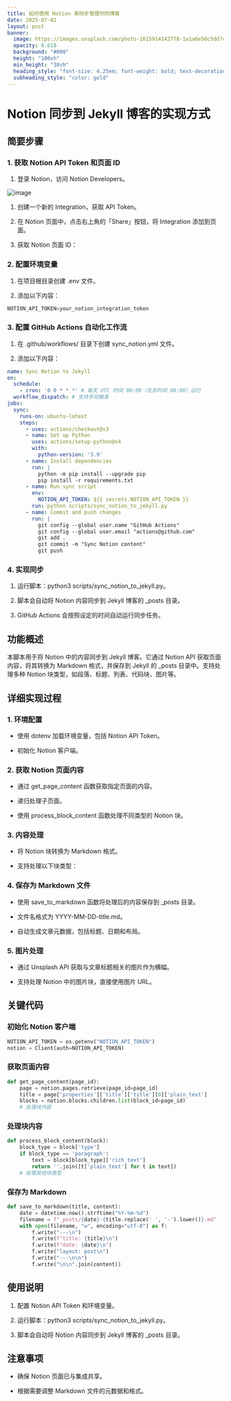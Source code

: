 ```yaml
---
title: 如何使用 Notion 来同步管理你的博客
date: 2025-07-02
layout: post
banner:
  image: https://images.unsplash.com/photo-1615914143778-1a1a6e50c5dd?crop=entropy&cs=tinysrgb&fit=max&fm=jpg&ixid=M3w2OTIwMzJ8MHwxfHJhbmRvbXx8fHx8fHx8fDE3NTE0NjYwODl8&ixlib=rb-4.1.0&q=80&w=1080
  opacity: 0.618
  background: "#000"
  height: "100vh"
  min_height: "38vh"
  heading_style: "font-size: 4.25em; font-weight: bold; text-decoration: underline"
  subheading_style: "color: gold"
---
```


# Notion 同步到 Jekyll 博客的实现方式

## 简要步骤

### 1. 获取 Notion API Token 和页面 ID

1. 登录 Notion，访问 Notion Developers。

![image](https://prod-files-secure.s3.us-west-2.amazonaws.com/a7a0cc5a-89b9-4cda-8686-1fba0ca52f40/d19c1afe-dea5-4312-9333-786b0ba83054/image.png?X-Amz-Algorithm=AWS4-HMAC-SHA256&X-Amz-Content-Sha256=UNSIGNED-PAYLOAD&X-Amz-Credential=ASIAZI2LB466YW4BSI73%2F20250702%2Fus-west-2%2Fs3%2Faws4_request&X-Amz-Date=20250702T142129Z&X-Amz-Expires=3600&X-Amz-Security-Token=IQoJb3JpZ2luX2VjEPb%2F%2F%2F%2F%2F%2F%2F%2F%2F%2FwEaCXVzLXdlc3QtMiJHMEUCIQDSq5GVo4OD27EWqIRmgGM2F4x2CKtFD79xBDvcXKVmEQIgV7KwvFL1iKafdenzzRy6JCXAX82tH%2Fa2CmJxSjOcVzIqiAQI7%2F%2F%2F%2F%2F%2F%2F%2F%2F%2F%2FARAAGgw2Mzc0MjMxODM4MDUiDOy17B412wYuPaFVRyrcA199D00MqnXznzmWU4o6V%2FLYsmdCYHDNxVPKFu7cRUTZDMQoDFVNzCFbwuxGl3kiOzbEqQwgrV5Qw3QZ3bof9ppgn6X3LZjfdCi%2Bhuf2mrsdXxlhvwTwsctqnrAkv9eBk0TIVmHadMlpq5znHQUAbhPVRJ4eurgq1lSin9lLrvA8nuxim3F4d3y2F6%2BKo%2BGrF%2FDUDADFHzlk3eUqsFVAeZc1mlvIL1xSwBiZqPd4lbWuYIUqsS5IchXitj%2FcM%2B2GB0AO3GvUJ8FClNzHzgnZHEXMxG87oXIBIxc%2Fo7ve7urLHgdhe0M7V%2FT3t%2FX%2Bb17SbZXIeySQ5Hu0TTTnRoe%2Fj00YQeCyr%2BVIVa4Cy%2B4ygtONuSeIv%2BLftf6W8Vccy4Kgdw%2FI5RfrqfPUpj64kT%2B%2FNzB%2FBGZG2I8bsM0FA5F9uK9V2kThK22qcnMHqEas%2B0YcaLgz3cHC3UjodRBCCs4VCqvJh%2FW0zrja9xSe%2BeEQLWLHd3nSPSOhIxMC8zQz6S7dA%2F4e0rNCs9hpNQBvN7llhNrjZRIIteV1mNk8aIdR4MGGivIbkgehakm%2FiQOeOKqLXv3Eu0ga7Cu5Q2nzbemUSdtXQ3eSyFCSMaGhkt00zmOFbv7uWMlEpkBnU5TqMIvnlMMGOqUBUnlz1RndWHJ3cuK5rKcznmrdw%2BUAvc5e2rMu6kr2STLiHfJMc503%2Fs9AdUpkUpKWCN1yuwI1d4CBqZMBVBPI9IzyO956FCm3zyNvQlD8LXdbpsC9HK804FEIFa%2FVg2dkoezoBQBYZwu2JDun%2BkTY8RchRaTsxRg5QkZgIUds5ESiJ1zWMHpGACZRxN9X0s%2BlriJ0n6Gzm9HKxL0Z9aPlqkkqFZxX&X-Amz-Signature=482cb4f34a77e0f6ed5b080f866712e3bc6e7359d2a66b0608285759e19db577&X-Amz-SignedHeaders=host&x-amz-checksum-mode=ENABLED&x-id=GetObject)

1. 创建一个新的 Integration，获取 API Token。

1. 在 Notion 页面中，点击右上角的「Share」按钮，将 Integration 添加到页面。

1. 获取 Notion 页面 ID：


### 2. 配置环境变量

1. 在项目根目录创建 .env 文件。

1. 添加以下内容：

```javascript
NOTION_API_TOKEN=your_notion_integration_token
```

### 3. 配置 GitHub Actions 自动化工作流

1. 在 .github/workflows/ 目录下创建 sync_notion.yml 文件。

1. 添加以下内容：

```yaml
name: Sync Notion to Jekyll
on:
  schedule:
    - cron: '0 0 * * *' # 每天 UTC 时间 00:00（北京时间 08:00）运行
  workflow_dispatch: # 支持手动触发
jobs:
  sync:
    runs-on: ubuntu-latest
    steps:
      - uses: actions/checkout@v3
      - name: Set up Python
        uses: actions/setup-python@v4
        with:
          python-version: '3.9'
      - name: Install dependencies
        run: |
          python -m pip install --upgrade pip
          pip install -r requirements.txt
      - name: Run sync script
        env:
          NOTION_API_TOKEN: ${{ secrets.NOTION_API_TOKEN }}
        run: python scripts/sync_notion_to_jekyll.py
      - name: Commit and push changes
        run: |
          git config --global user.name "GitHub Actions"
          git config --global user.email "actions@github.com"
          git add .
          git commit -m "Sync Notion content"
          git push
```

### 4. 实现同步

1. 运行脚本：python3 scripts/sync_notion_to_jekyll.py。

1. 脚本会自动将 Notion 内容同步到 Jekyll 博客的 _posts 目录。

1. GitHub Actions 会按照设定的时间自动运行同步任务。

## 功能概述

本脚本用于将 Notion 中的内容同步到 Jekyll 博客。它通过 Notion API 获取页面内容，将其转换为 Markdown 格式，并保存到 Jekyll 的 _posts 目录中。支持处理多种 Notion 块类型，如段落、标题、列表、代码块、图片等。

## 详细实现过程

### 1. 环境配置

- 使用 dotenv 加载环境变量，包括 Notion API Token。

- 初始化 Notion 客户端。

### 2. 获取 Notion 页面内容

- 通过 get_page_content 函数获取指定页面的内容。

- 递归处理子页面。

- 使用 process_block_content 函数处理不同类型的 Notion 块。

### 3. 内容处理

- 将 Notion 块转换为 Markdown 格式。

- 支持处理以下块类型：


### 4. 保存为 Markdown 文件

- 使用 save_to_markdown 函数将处理后的内容保存到 _posts 目录。

- 文件名格式为 YYYY-MM-DD-title.md。

- 自动生成文章元数据，包括标题、日期和布局。

### 5. 图片处理

- 通过 Unsplash API 获取与文章标题相关的图片作为横幅。

- 支持处理 Notion 中的图片块，直接使用图片 URL。

## 关键代码

### 初始化 Notion 客户端

```python
NOTION_API_TOKEN = os.getenv("NOTION_API_TOKEN")
notion = Client(auth=NOTION_API_TOKEN)
```

### 获取页面内容

```python
def get_page_content(page_id):
    page = notion.pages.retrieve(page_id=page_id)
    title = page['properties']['title']['title'][0]['plain_text']
    blocks = notion.blocks.children.list(block_id=page_id)
    # 处理块内容
```

### 处理块内容

```python
def process_block_content(block):
    block_type = block['type']
    if block_type == 'paragraph':
        text = block[block_type]['rich_text']
        return ''.join([t['plain_text'] for t in text])
    # 处理其他块类型
```

### 保存为 Markdown

```python
def save_to_markdown(title, content):
    date = datetime.now().strftime("%Y-%m-%d")
    filename = f"_posts/{date}-{title.replace(' ', '-').lower()}.md"
    with open(filename, "w", encoding="utf-8") as f:
        f.write("---\n")
        f.write(f"title: {title}\n")
        f.write(f"date: {date}\n")
        f.write("layout: post\n")
        f.write("---\n\n")
        f.write("\n\n".join(content))
```

## 使用说明

1. 配置 Notion API Token 和环境变量。

1. 运行脚本：python3 scripts/sync_notion_to_jekyll.py。

1. 脚本会自动将 Notion 内容同步到 Jekyll 博客的 _posts 目录。

## 注意事项

- 确保 Notion 页面已与集成共享。

- 根据需要调整 Markdown 文件的元数据和格式。